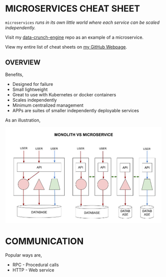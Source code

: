 # MICROSERVICES CHEAT SHEET

`microservices` _runs in its own little world where
each service can be scaled independently._

Visit my
[data-crunch-engine](https://github.com/JeffDeCola/data-crunch-engine)
repo as an example of a microservice.

View my entire list of cheat sheets on
[my GitHub Webpage](https://jeffdecola.github.io/my-cheat-sheets/).

## OVERVIEW

Benefits,

* Designed for failure
* Small lightweight
* Great to use with Kubernetes or docker containers
* Scales independently
* Minimum centralized management
* APPs are suites of smaller independently deployable services

As an illustration,

![IMAGE - monolith vs microservice - IMAGE](../../../../../docs/pics/monolith-vs-microservice.jpg)

# COMMUNICATION

Popular ways are,

* RPC - Procedural calls
* HTTP - Web service

